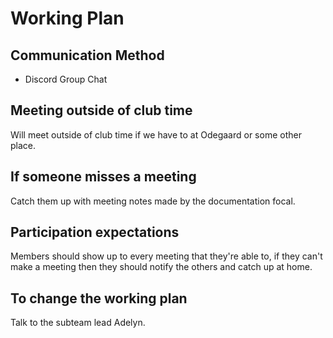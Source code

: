# Working Plan

## Communication Method
* Discord Group Chat

## Meeting outside of club time
Will meet outside of club time if we have to at Odegaard or some other place.

## If someone misses a meeting
Catch them up with meeting notes made by the documentation focal.

## Participation expectations
Members should show up to every meeting that they're able to, if they can't make a meeting then they should notify the others and catch up at home.

## To change the working plan
Talk to the subteam lead Adelyn.